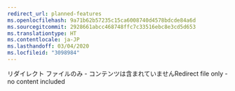 ```yaml
---
redirect_url: planned-features
ms.openlocfilehash: 9a71b62b57235c15ca6008740d4578bdcde84a6d
ms.sourcegitcommit: 2928661abcc468748ffc7c33516ebc8e3cd5d653
ms.translationtype: HT
ms.contentlocale: ja-JP
ms.lasthandoff: 03/04/2020
ms.locfileid: "3098984"
---
```

<span data-ttu-id="1f9a6-101">リダイレクト ファイルのみ - コンテンツは含まれていません</span><span class="sxs-lookup"><span data-stu-id="1f9a6-101">Redirect file only - no content included</span></span>